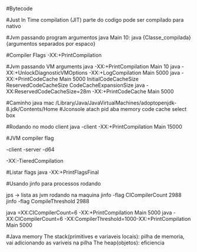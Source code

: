 
#Bytecode

#Just In Time compilation (JIT)
  parte do codigo pode ser compilado para nativo

#Jvm passando program argumentos
java Main 10: java {Classe_compilada} {argumentos separados por espaco}

#Compiler Flags
-XX:+PrintCompilation

#Jvm passando VM arguments
java -XX:+PrintCompilation Main 10
java -XX:+UnlockDiagnosticVMOptions -XX:+LogCompilation Main 5000
java -XX:+PrintCodeCache Main 5000
InitialCodeCacheSize
ReservedCodeCacheSize
CodeCacheExpansionSize
java -XX:ReservedCodeCacheSize=28m -XX:+PrintCodeCache Main 5000

#Caminho java mac /Library/Java/JavaVirtualMachines/adoptopenjdk-8.jdk/Contents/Home
#Jconsole atach pid aba memory code cache select box

#Rodando no modo client
java -client -XX:+PrintCompilation Main 15000

#JVM compiler flag

-client -server -d64

-XX:-TieredCompilation

#Listar flags
java -XX:+PrintFlagsFinal

#Usando jinfo para processos rodando

jps -> lista as jvm rodando na maquina
jinfo -flag CICompilerCount 2988
jinfo -flag CompileThreshold 2988

java =XX:CICompilerCount=6 -XX:+PrintCompilation Main 5000
java -XX:CICompilerCount=6 -XX:CompilerThreshold=1000-XX:+PrintCompilation Main 5000

#Java memory
The stack(primitives e variaveis locais): pilha de memoria, vai adicionando as variveis na pilha
The heap(objetos): eficiencia 
